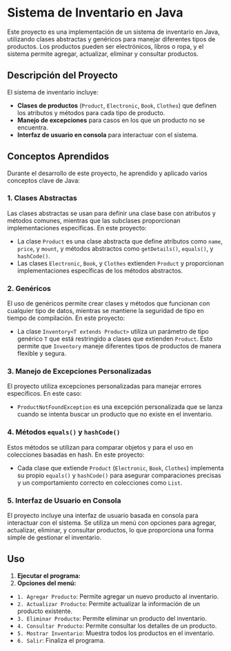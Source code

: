 # Sistema de Inventario en Java

Este proyecto es una implementación de un sistema de inventario en Java, utilizando clases abstractas y genéricos para manejar diferentes tipos de productos. Los productos pueden ser electrónicos, libros o ropa, y el sistema permite agregar, actualizar, eliminar y consultar productos.

## Descripción del Proyecto

El sistema de inventario incluye:
- **Clases de productos** (`Product`, `Electronic`, `Book`, `Clothes`) que definen los atributos y métodos para cada tipo de producto.
- **Manejo de excepciones** para casos en los que un producto no se encuentra.
- **Interfaz de usuario en consola** para interactuar con el sistema.

## Conceptos Aprendidos

Durante el desarrollo de este proyecto, he aprendido y aplicado varios conceptos clave de Java:

### 1. **Clases Abstractas**
Las clases abstractas se usan para definir una clase base con atributos y métodos comunes, mientras que las subclases proporcionan implementaciones específicas. En este proyecto:
- La clase `Product` es una clase abstracta que define atributos como `name`, `price`, y `mount`, y métodos abstractos como `getDetails()`, `equals()`, y `hashCode()`.
- Las clases `Electronic`, `Book`, y `Clothes` extienden `Product` y proporcionan implementaciones específicas de los métodos abstractos.

### 2. **Genéricos**
El uso de genéricos permite crear clases y métodos que funcionan con cualquier tipo de datos, mientras se mantiene la seguridad de tipo en tiempo de compilación. En este proyecto:
- La clase `Inventory<T extends Product>` utiliza un parámetro de tipo genérico `T` que está restringido a clases que extienden `Product`. Esto permite que `Inventory` maneje diferentes tipos de productos de manera flexible y segura.

### 3. **Manejo de Excepciones Personalizadas**
El proyecto utiliza excepciones personalizadas para manejar errores específicos. En este caso:
- `ProductNotFoundException` es una excepción personalizada que se lanza cuando se intenta buscar un producto que no existe en el inventario.

### 4. **Métodos `equals()` y `hashCode()`**
Estos métodos se utilizan para comparar objetos y para el uso en colecciones basadas en hash. En este proyecto:
- Cada clase que extiende `Product` (`Electronic`, `Book`, `Clothes`) implementa su propio `equals()` y `hashCode()` para asegurar comparaciones precisas y un comportamiento correcto en colecciones como `List`.

### 5. **Interfaz de Usuario en Consola**
El proyecto incluye una interfaz de usuario basada en consola para interactuar con el sistema. Se utiliza un menú con opciones para agregar, actualizar, eliminar, y consultar productos, lo que proporciona una forma simple de gestionar el inventario.

## Uso

1. **Ejecutar el programa:**
2. **Opciones del menú:**
- `1. Agregar Producto`: Permite agregar un nuevo producto al inventario.
- `2. Actualizar Producto`: Permite actualizar la información de un producto existente.
- `3. Eliminar Producto`: Permite eliminar un producto del inventario.
- `4. Consultar Producto`: Permite consultar los detalles de un producto.
- `5. Mostrar Inventario`: Muestra todos los productos en el inventario.
- `6. Salir`: Finaliza el programa.


